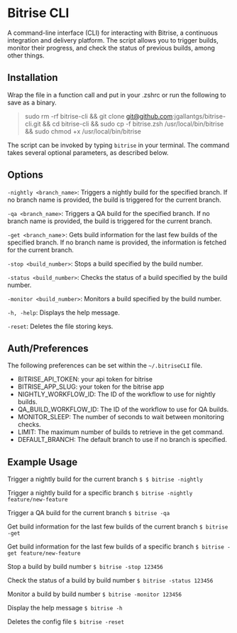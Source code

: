 # Bitrise CLI

A command-line interface (CLI) for interacting with Bitrise, a continuous integration and delivery platform. The script allows you to trigger builds, monitor their progress, and check the status of previous builds, among other things.

## Installation

Wrap the file in a function call and put in your .zshrc or run the following to save as a binary.
> sudo rm -rf bitrise-cli &&
git clone git@github.com:jgallantgs/bitrise-cli.git &&
cd bitrise-cli &&
sudo cp -f bitrise.zsh /usr/local/bin/bitrise &&
sudo chmod +x /usr/local/bin/bitrise

The script can be invoked by typing `bitrise` in your terminal. The command takes several optional parameters, as described below.

## Options
`-nightly <branch_name>`: Triggers a nightly build for the specified branch. If no branch name is provided, the build is triggered for the current branch.

`-qa <branch_name>`: Triggers a QA build for the specified branch. If no branch name is provided, the build is triggered for the current branch.

`-get <branch_name`>: Gets build information for the last few builds of the specified branch. If no branch name is provided, the information is fetched for the current branch.

`-stop <build_number>`: Stops a build specified by the build number.

`-status <build_number>`: Checks the status of a build specified by the build number.

`-monitor <build_number>`: Monitors a build specified by the build number.

`-h, -help`: Displays the help message.

`-reset`: Deletes the file storing keys.

## Auth/Preferences
The following preferences can be set within the `~/.bitriseCLI` file.

- BITRISE_API_TOKEN: your api token for bitrise
- BITRISE_APP_SLUG: your token for the bitrise app
- NIGHTLY_WORKFLOW_ID: The ID of the workflow to use for nightly builds.
- QA_BUILD_WORKFLOW_ID: The ID of the workflow to use for QA builds.
- MONITOR_SLEEP: The number of seconds to wait between monitoring checks.
- LIMIT: The maximum number of builds to retrieve in the get command.
- DEFAULT_BRANCH: The default branch to use if no branch is specified.

## Example Usage

Trigger a nightly build for the current branch
`$ $ bitrise -nightly`

Trigger a nightly build for a specific branch
`$ bitrise -nightly feature/new-feature`

Trigger a QA build for the current branch
`$ bitrise -qa`

Get build information for the last few builds of the current branch
`$ bitrise -get`

Get build information for the last few builds of a specific branch
`$ bitrise -get feature/new-feature`

Stop a build by build number
`$ bitrise -stop 123456`

Check the status of a build by build number
`$ bitrise -status 123456`

Monitor a build by build number
`$ bitrise -monitor 123456`

Display the help message
`$ bitrise -h`

Deletes the config file
`$ bitrise -reset`
